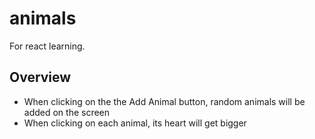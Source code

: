 # animals
For react learning.

## Overview
- When clicking on the the Add Animal button, random animals will be added on the screen
- When clicking on each animal, its heart will get bigger
